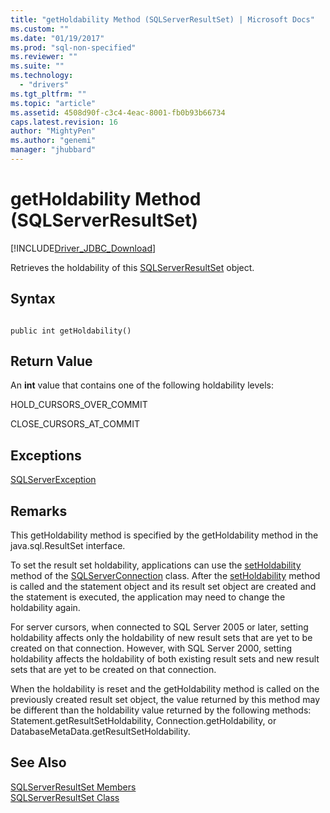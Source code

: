 ```yaml
---
title: "getHoldability Method (SQLServerResultSet) | Microsoft Docs"
ms.custom: ""
ms.date: "01/19/2017"
ms.prod: "sql-non-specified"
ms.reviewer: ""
ms.suite: ""
ms.technology: 
  - "drivers"
ms.tgt_pltfrm: ""
ms.topic: "article"
ms.assetid: 4508d90f-c3c4-4eac-8001-fb0b93b66734
caps.latest.revision: 16
author: "MightyPen"
ms.author: "genemi"
manager: "jhubbard"
---
```

# getHoldability Method (SQLServerResultSet)
[!INCLUDE[Driver_JDBC_Download](../../../includes/driver_jdbc_download.md)]

  Retrieves the holdability of this [SQLServerResultSet](../../../connect/jdbc/reference/sqlserverresultset-class.md) object.  
  
## Syntax  
  
```  
  
public int getHoldability()  
```  
  
## Return Value  
 An **int** value that contains one of the following holdability levels:  
  
 HOLD_CURSORS_OVER_COMMIT  
  
 CLOSE_CURSORS_AT_COMMIT  
  
## Exceptions  
 [SQLServerException](../../../connect/jdbc/reference/sqlserverexception-class.md)  
  
## Remarks  
 This getHoldability method is specified by the getHoldability method in the java.sql.ResultSet interface.  
  
 To set the result set holdability, applications can use the [setHoldability](../../../connect/jdbc/reference/setholdability-method-sqlserverconnection.md) method of the [SQLServerConnection](../../../connect/jdbc/reference/sqlserverconnection-class.md) class. After the [setHoldability](../../../connect/jdbc/reference/setholdability-method-sqlserverconnection.md) method is called and the statement object and its result set object are created and the statement is executed, the application may need to change the holdability again.  
  
 For server cursors, when connected to SQL Server 2005 or later, setting holdability affects only the holdability of new result sets that are yet to be created on that connection. However, with SQL Server 2000, setting holdability affects the holdability of both existing result sets and new result sets that are yet to be created on that connection.  
  
 When the holdability is reset and the getHoldability method is called on the previously created result set object, the value returned by this method may be different than the holdability value returned by the following methods: Statement.getResultSetHoldability, Connection.getHoldability, or DatabaseMetaData.getResultSetHoldability.  
  
## See Also  
 [SQLServerResultSet Members](../../../connect/jdbc/reference/sqlserverresultset-members.md)   
 [SQLServerResultSet Class](../../../connect/jdbc/reference/sqlserverresultset-class.md)  
  
  